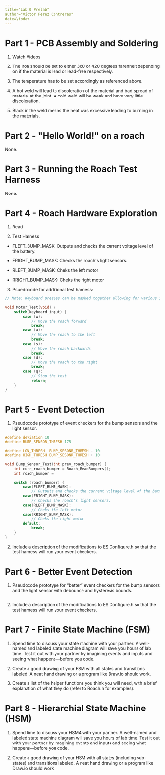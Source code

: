 ```yaml
---
title="Lab 0 Prelab"
author="Victor Perez Contreras"
date=\today
---
```


# Part 1 - PCB Assembly and Soldering

1. Watch Videos

2. The iron should be set to either 360 or 420 degrees farenheit depending on if the material is lead or lead-free respectively.

3. The temperature has to be set accordingly as referenced above.

4. A hot weld will lead to discoleration of the material and bad spread of material at the joint. A cold weld will be weak and have very little discoleration.

5. Black in the weld means the heat was excessive leading to burning in the materials.

# Part 2 - "Hello World!" on a roach

None.

# Part 3 - Running the Roach Test Harness

None.

# Part 4 - Roach Hardware Exploration

1. Read

2. Test Harness

 - FLEFT_BUMP_MASK: Outputs and checks the current voltage level of the battery.

 - FRIGHT_BUMP_MASK: Checks the roach's light sensors.

 - RLEFT_BUMP_MASK: Cheks the left motor 

 - RRIGHT_BUMP_MASK: Cheks the right motor 

3. Psuedocode for additional test harness:

```c
// Note: Keyboard presses can be masked together allowing for various input recognition and complex movement recognition (i.e. pivot turn = )

void Motor_Test(void) {
    switch(keyboard_input) {
        case (w):
            // Move the roach forward
            break;
        case (a):
            // Move the roach to the left 
            break;
        case (s):
            // Move the roach backwards
            break;
        case (d):
            // Move the roach to the right
            break;
        case (q):
            // Stop the test
            return;
    }
}
```

# Part 5 - Event Detection

1. Pseudocode prototype of event checkers for the bump sensors and the light sensor.

```c
#define deviation 10
#define BUMP_SENSOR_THRESH 175

#define LOW_THRESH  BUMP_SESONR_THRESH - 10 
#define HIGH_THRESH BUMP_SESONR_THRESH + 10 

void Bump_Sensor_Test(int prev_roach_bumper) {
    int curr_roach_bumper = Roach_ReadBumpers();
    int roach_bumper = 

    switch (roach_bumper) {
        case(FLEFT_BUMP_MASK):
            // Outputs and checks the current voltage level of the battery.
        case(FRIGHT_BUMP_MASK):
            // Checks the roach's light sensors.
        case(RLEFT_BUMP_MASK):
            // Cheks the left motor 
        case(RRIGHT_BUMP_MASK):
            // Cheks the right motor 
        default:
            break;
    }
}
```

2. Include a description of the modifications to ES Configure.h so that the test harness will run your event checkers.

# Part 6 - Better Event Detection

1. Pseudocode prototype for “better” event checkers for the bump sensors and the light sensor with debounce and hysteresis bounds. 

```c

```

2. Include a description of the modifications to ES Configure.h so that the test harness will run your event checkers.


# Part 7 - Finite State Machine (FSM)

1. Spend time to discuss your state machine with your partner. A well-named and labeled state machine diagram will save you hours of lab time. Test it out with your partner by imagining events and inputs and seeing what happens—before you code.

2. Create a good drawing of your FSM with all states and transitions labeled. A neat hand drawing or a program like Draw.io should work.

3. Create a list of the helper functions you think you will need, with a brief explanation of what they do (refer to Roach.h for examples).

# Part 8 - Hierarchial State Machine (HSM)

1. Spend time to discuss your HSM4 with your partner. A well-named and labeled state machine diagram will save you hours of lab time. Test it out with your partner by imagining events and inputs and seeing what happens—before you code.

2. Create a good drawing of your HSM with all states (including sub-states) and transitions labeled. A neat hand drawing or a program like Draw.io should work
